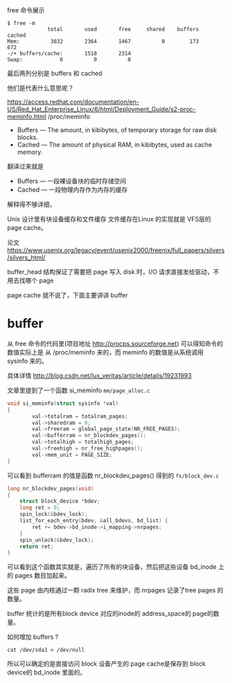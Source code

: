 free 命令展示
```
$ free -m
             total       used       free     shared    buffers     cached
Mem:          3832       2364       1467          0        173        672
-/+ buffers/cache:       1518       2314
Swap:            0          0          0
```
最后两列分别是 buffers 和 cached

他们是代表什么意思呢？

https://access.redhat.com/documentation/en-US/Red_Hat_Enterprise_Linux/6/html/Deployment_Guide/s2-proc-meminfo.html
/proc/meminfo

* Buffers — The amount, in kibibytes, of temporary storage for raw disk blocks.
* Cached — The amount of physical RAM, in kibibytes, used as cache memory.

翻译过来就是
* Buffers — 一段裸设备块的临时存储空间
* Cached — 一段物理内存作为内存的缓存

解释得不够详细，


Unix 设计里有块设备缓存和文件缓存
文件缓存在Linux 的实现就是 VFS层的 page cache。

论文 https://www.usenix.org/legacy/event/usenix2000/freenix/full_papers/silvers/silvers_html/

buffer_head 结构保证了需要把 page 写入 disk 时，I/O 请求直接发给驱动，不用去找哪个 page

page cache 就不说了，下面主要讲讲 buffer

# buffer
从 free 命令的代码里(项目地址 http://procps.sourceforge.net) 可以得知命令的数值实际上是
从 /proc/meminfo 来的，而 meminfo 的数值是从系统调用 sysinfo 来的。

具体详情 http://blog.csdn.net/lux_veritas/article/details/19231993

文章里提到了一个函数 si_meminfo `mm/page_alloc.c`

```c
void si_meminfo(struct sysinfo *val)  
{  
        val->totalram = totalram_pages;  
        val->sharedram = 0;  
        val->freeram = global_page_state(NR_FREE_PAGES);  
        val->bufferram = nr_blockdev_pages();  
        val->totalhigh = totalhigh_pages;  
        val->freehigh = nr_free_highpages();  
        val->mem_unit = PAGE_SIZE;  
} 
```
可以看到 bufferram 的值是函数 nr_blockdev_pages() 得到的 `fs/block_dev.c`
```c
long nr_blockdev_pages(void)
{
	struct block_device *bdev;
	long ret = 0;
	spin_lock(&bdev_lock);
	list_for_each_entry(bdev, &all_bdevs, bd_list) {
		ret += bdev->bd_inode->i_mapping->nrpages;
	}
	spin_unlock(&bdev_lock);
	return ret;
}
```
可以看到这个函数其实就是，遍历了所有的块设备，然后把这些设备 bd_inode 上的 pages 数目加起来。

这些 page 由内核通过一颗 radix tree 来维护，而 nrpages 记录了tree pages 的数量。

buffer 统计的是所有block device 对应的inode的 address_space的 page的数量。

如何增加 buffers ?
```
cat /dev/sda1 > /dev/null 
```

所以可以确定的是直接访问 block 设备产生的 page cache是保存到 block device的 bd_inode 里面的。


